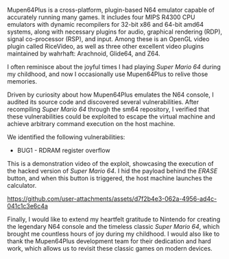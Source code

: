 Mupen64Plus is a cross-platform, plugin-based N64 emulator capable of accurately running many games. It includes four MIPS R4300 CPU emulators with dynamic recompilers for 32-bit x86 and 64-bit amd64 systems, along with necessary plugins for audio, graphical rendering (RDP), signal co-processor (RSP), and input. Among these is an OpenGL video plugin called RiceVideo, as well as three other excellent video plugins maintained by wahrhaft: Arachnoid, Glide64, and Z64.

I often reminisce about the joyful times I had playing *Super Mario 64* during my childhood, and now I occasionally use Mupen64Plus to relive those memories.

Driven by curiosity about how Mupen64Plus emulates the N64 console, I audited its source code and discovered several vulnerabilities. After recompiling *Super Mario 64* through the sm64 repository, I verified that these vulnerabilities could be exploited to escape the virtual machine and achieve arbitrary command execution on the host machine.

We identified the following vulnerabilities:

- BUG1 - RDRAM register overflow

This is a demonstration video of the exploit, showcasing the execution of the hacked version of *Super Mario 64*. I hid the payload behind the *ERASE* button, and when this button is triggered, the host machine launches the calculator.

https://github.com/user-attachments/assets/d7f2b4e3-062a-4956-ad4c-041c1c3e6c4a

Finally, I would like to extend my heartfelt gratitude to Nintendo for creating the legendary N64 console and the timeless classic *Super Mario 64*, which brought me countless hours of joy during my childhood. I would also like to thank the Mupen64Plus development team for their dedication and hard work, which allows us to revisit these classic games on modern devices.
